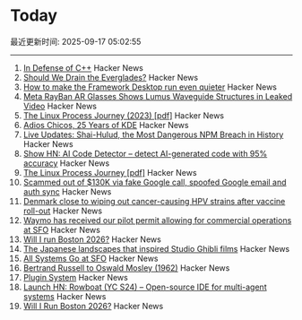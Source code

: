 # Today

最近更新时间: 2025-09-17 05:02:55

--- 
1. [In Defense of C++](https://dayvster.com/blog/in-defense-of-cpp/) Hacker News
2. [Should We Drain the Everglades?](https://rabbitcavern.substack.com/p/should-we-drain-the-everglades) Hacker News
3. [How to make the Framework Desktop run even quieter](https://noctua.at/en/how-to-make-the-framework-desktop-run-even-quieter) Hacker News
4. [Meta RayBan AR Glasses Shows Lumus Waveguide Structures in Leaked Video](https://kguttag.com/2025/09/16/meta-rayban-ar-glasses-shows-lumus-waveguide-structures-in-leaked-video/) Hacker News
5. [The Linux Process Journey (2023) [pdf]](https://thelearningjourneyebooks.com/wp-content/uploads/2023/09/TheLinuxProcessJourney_v6_Sep2023.pdf) Hacker News
6. [Adios Chicos, 25 Years of KDE](https://jriddell.org/2025/09/14/adios-chicos-25-years-of-kde/) Hacker News
7. [Live Updates: Shai-Hulud, the Most Dangerous NPM Breach in History](https://www.koi.security/blog/shai-hulud-npm-supply-chain-attack-crowdstrike-tinycolor) Hacker News
8. [Show HN: AI Code Detector – detect AI-generated code with 95% accuracy](https://code-detector.ai/) Hacker News
9. [The Linux Process Journey [pdf]](https://thelearningjourneyebooks.com/wp-content/uploads/2023/09/TheLinuxProcessJourney_v6_Sep2023.pdf) Hacker News
10. [Scammed out of $130K via fake Google call, spoofed Google email and auth sync](https://bewildered.substack.com/p/i-was-scammed-out-of-130000-and-google) Hacker News
11. [Denmark close to wiping out cancer-causing HPV strains after vaccine roll-out](https://www.gavi.org/vaccineswork/denmark-close-wiping-out-leading-cancer-causing-hpv-strains-after-vaccine-roll-out) Hacker News
12. [Waymo has received our pilot permit allowing for commercial operations at SFO](https://waymo.com/blog/#short-all-systems-go-at-sfo-waymo-has-received-our-pilot-permit) Hacker News
13. [Will I run Boston 2026?](https://getfast.ai/blogs/boston-2026) Hacker News
14. [The Japanese landscapes that inspired Studio Ghibli films](https://www.bbc.com/travel/article/20250912-the-japanese-landscapes-that-inspired-studio-ghibli-films) Hacker News
15. [All Systems Go at SFO](https://waymo.com/blog/#short-all-systems-go-at-sfo-waymo-has-received-our-pilot-permit) Hacker News
16. [Bertrand Russell to Oswald Mosley (1962)](https://lettersofnote.com/2016/02/02/every-ounce-of-my-energy/) Hacker News
17. [Plugin System](https://iina.io/plugins/) Hacker News
18. [Launch HN: Rowboat (YC S24) – Open-source IDE for multi-agent systems](https://github.com/rowboatlabs/rowboat) Hacker News
19. [Will I Run Boston 2026?](https://getfast.ai/blogs/boston-2026) Hacker News
